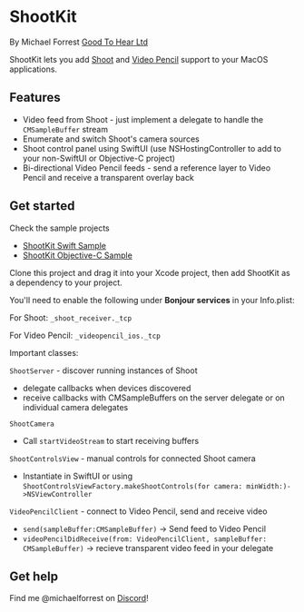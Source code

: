# ShootKit
By Michael Forrest
[Good To Hear Ltd](https://goodtohear.co.uk)

ShootKit lets you add [Shoot](https://squares.tv/shoot) and [Video Pencil](https://squares.tv/videopencil) support to your MacOS applications.

## Features 
* Video feed from Shoot - just implement a delegate to handle the `CMSampleBuffer` stream
* Enumerate and switch Shoot's camera sources 
* Shoot control panel using SwiftUI (use NSHostingController to add to your non-SwiftUI or Objective-C project)
* Bi-directional Video Pencil feeds - send a reference layer to Video Pencil and receive a transparent overlay back

## Get started
Check the sample projects
* [ShootKit Swift Sample](ShootKit/Sample%20Projects/Swift%20Sample)
* [ShootKit Objective-C Sample](ShootKit/Sample%20Projects/Objective-C%20Sample)

Clone this project and drag it into your Xcode project, then add ShootKit as a dependency to your project.

You'll need to enable the following under **Bonjour services** in your Info.plist:

For Shoot: `_shoot_receiver._tcp`

For Video Pencil: `_videopencil_ios._tcp`


Important classes:

`ShootServer` - discover running instances of Shoot
 - delegate callbacks when devices discovered
 - receive callbacks with CMSampleBuffers on the server delegate or on individual camera delegates
 
 `ShootCamera`
 - Call `startVideoStream` to start receiving buffers

`ShootControlsView` - manual controls for connected Shoot camera
 - Instantiate in SwiftUI or using `ShootControlsViewFactory.makeShootControls(for camera: minWidth:)->NSViewController`

`VideoPencilClient` - connect to Video Pencil, send and receive video
  - `send(sampleBuffer:CMSampleBuffer)` -> Send feed to Video Pencil
  - `videoPencilDidReceive(from: VideoPencilClient, sampleBuffer: CMSampleBuffer)` -> recieve transparent video feed in your delegate

## Get help
Find me @michaelforrest on [Discord](https://discord.gg/ZJBHyb5tTP)!
